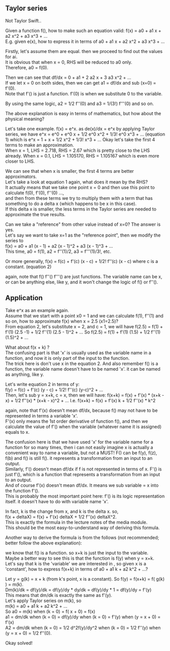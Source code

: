 Taylor series
-------------------------

Not Taylor Swift..

Given a function f(), how to make such an equation valid: f(x) = a0 + a1 x + a2 x^2 + a3 x^3 + ...  
E.g. given e(x), how to express it in terms of  a0 + a1 x + a2 x^2 + a3 x^3 + ... 

Firstly, let's assume them are equal. then we proceed to find out the values for ai.  
It is obvious that when x = 0, RHS will be reduced to a0 only.  
Therefore, a0 = f(0).

Then we can see that df/dx = 0 + a1 + 2 a2 x + 3 a3 x^2 + ...  
If we let x = 0 on both sides, then we can get a1 = df/dx and sub (x=0) = f'(0).  
Note that f'() is just a function. f'(0) is when we substitute 0 to the variable.  

By using the same logic, a2 = 1/2 f''(0) and a3 = 1/(3!) f'''(0) and so on.

The above explanation is easy in terms of mathematics, but how about the physical meaning?

Let's take one example. f(x) = e^x. as de(x)/dx = e^x
by applying Taylor series, we have e^x = e^0 + e^0 x + 1/2 e^0 x^2 + 1/3! e^0 x^3 + ... (equation 1) 
which is  e^x = 1 + x + 1/2 x^2 + 1/3! x^3 + ... 
Okay let's take the first 4 terms to make an approximation.  
When x = 1, LHS = 2.718, RHS = 2.67 which is pretty close to the LHS already.
When x = 0.1, LHS = 1.105170, RHS = 1.105167 which is even more closer to LHS.

We can see that when x is smaller, the first 4 terms are better approximators.  
Let's take a look at equation 1 again, what does it mean by the RHS?  
It actually means that we take one point x = 0 and then use this point to calculate f(0), f'(0), f''(0) ...,  
and then from these terms we try to multiply them with a term that has something to do a delta x (which happens to be x in this case).  
If this delta x is smaller, the less terms in the Taylor series are needed to approximate the true results.

Can we take a "reference" from other value instead of x=0?
The answer is yes.  
Let's say we want to take x=1 as the "reference point", then we modify the series to   
f(x) = a0 + a1 (x - 1) + a2 (x - 1)^2 + a3 (x - 1)^3 + ...  
This time, a0 = f(1), a2 = f''(1)/2, a3 = f'''(1)/3!, etc.  

Or more generally, f(x) = f(c) + f'(c) (x - c) + 1/2! f''(c) (x - c) where c is a constant. (equation 2)

again, note that f() f''() f'''() are just functions. 
The variable name can be x, or can be anything else, like y, and it won't change the logic of f() or f''().


Application
--------------------

Take e^x as an example again.  
Assume that we start with a point x0 = 1 and we can calculate f(1), f''(1) and so on, 
how to approximate f(x) when x = 2.5 (x1=2.5)?  
From equation 2, let's substitute x = 2, and c = 1, we will have
f(2.5) = f(1) + f'(1) (2.5 -1) + 1/2 f''(1) (2.5 - 1)^2 + ... 
So f(2.5) = f(1) + f'(1) (1.5) + 1/2 f''(1) (1.5)^2 + ...


What about f(x + k) ?  
The confusing part is that 'x' is usually used as the variable name in a function,
and now it is only part of the input to the function.  
The trick here is don't use x in the equation 2. 
And also remember f() is a function, the variable name doesn't have to be named 'x'. it can be named as anything, like y.  

Let's write equation 2 in terms of y:  
f(y) = f(c) + f'(c) (y - c) + 1/2! f''(c) (y-c)^2 + ...   
Then, let's sub y = x+k, c = x, then we will have: 
f(x+k) = f(x) + f'(x) * (x+k - x) + 1/2 f''(x) * (x+k - x)^2 + ... 
I.e. f(x+k) = f(x) + f'(x) k + 1/2 f''(x) * k^2

again, note that f'(x) doesn't mean df/dx, because f() may not have to be represented in terms a variable 'x'.  
F'(x) only means the 1st order derivative of function f(), 
and then we calculate the value of f'() when the variable (whatever name it is assigned)  equals to x.

The confusion here is that we have used 'x' for the variable name for a function for so many times,
then i can not easily imagine x is actually a convenient way to name a variable, but not a MUST!
F() can be f(y), f(z), f(b) and f() is still f(). it represents a transformation from an input to an output.  
Similarly, f'() doesn't mean df/dx if f is not represented in terms of x.
F'() is just f'(), which is a function that represents a transformation from an input to an output.  
And of course f'(x) doesn't mean df/dx.
It means we sub variable = x into the function f'().  
This is probably the most important point here: f'() is its logic representation itself. it doesn't have to do with variable name 'x'.

In fact, k is the change from x, and k is the delta x. so,  
f(x + deltaX) = f(x) + f'(x) deltaX + 1/2 f''(x) deltaX^2.  
This is exactly the formula in the lecture notes of the media module.  
This should be the most easy-to-understand way of deriving this formula.


Another way to derive the formula is from the follows 
(not recommended; better follow the above explanation):

we know that f() is a function. so x+k is just the input to the variable.  
Maybe a better way to see this is that the function is f(y) when y = x+k.  
Let's say that k is the 'variable' we are interested in , so given x is a 'constant', 
how to express f(x+k) in terms of a0 + a1 k + a2 k^2 + ...?  

Let y = g(k) = x + k  (from k's point, x is a constant). 
So f(y) = f(x+k) = f( g(k) ) = m(k).  
Dm(k)/dk = df(y)/dk = df(y)/dy * dy/dk = df(y)/dy * 1 = df(y)/dy = f'(y)  
This means that dm/dk is exactly the same as f'(y).  
Let's apply Taylor series on m(k), so  
m(k) = a0 + a1 k + a2 k^2 + ...  
So a0 = m(k) when (k = 0) = f( x + 0) = f(x)  
a1 = dm/dk when (k = 0) = df(y)/dy when (k = 0) = f'(y) when (y = x + 0) = f'(x)  
A2 = dm/dk when (k = 0) = 1/2 d^2f(y)/dy^2 when (k = 0) = 1/2 f''(y) when (y = x + 0) = 1/2 f''(0).

Okay solved!
